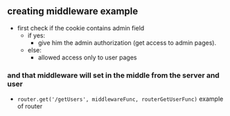 ## creating middleware example

* first check if the cookie contains admin field 
    * if yes:
        * give him the admin authorization (get access to admin pages).
    * else:
        * allowed access only to user pages

### and that middleware will set in the middle from the server and user


* `router.get('/getUsers', middlewareFunc, routerGetUserFunc)` example of router
